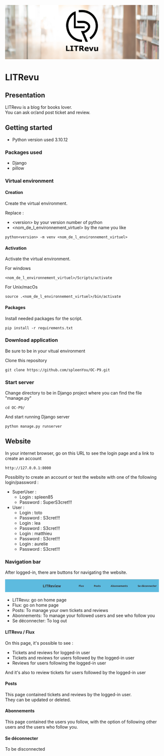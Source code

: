 <img src="images/168805567091_LITrevu banner.png" >

# LITRevu

## Presentation

LITRevu is a blog for books lover.  
You can ask or/and post ticket and review.

## Getting started

- Python version used 3.10.12

### Packages used

- Django
- pillow

### Virtual environment

#### Creation

Create the virtual environment.

Replace :
- \<version> by your version number of python
- <nom_de_l_environnement_virtuel> by the name you like

```
python<version> -m venv <nom_de_l_environnement_virtuel>
```

#### Activation

Activate the virtual environment.

For windows
```
<nom_de_l_environnement_virtuel>/Scripts/activate
```

For Unix/macOs

```
source .<nom_de_l_environnement_virtuel>/bin/activate
```

#### Packages

Install needed packages for the script.
```
pip install -r requirements.txt
```

### Download application

Be sure to be in your vitual environment

Clone this repository
```
git clone https://github.com/spleenYou/OC-P9.git
```

### Start server

Change directory to be in Django project where you can find the file "manage.py"
```
cd OC-P9/
```

And start running Django server
```
python manage.py runserver
```


## Website


In your internet browser, go on this URL to see the login page and a link to create an account
```
http://127.0.0.1:8000
```

Possiblity to create an account or test the website with one of the following login/password :
- SuperUser :
    - Login : spleen85
    - Password : SuperS3cret!!!
- User :
    - Login : toto
    - Password : S3cret!!!
    - Login : lea
    - Password : S3cret!!!
    - Login : matthieu
    - Password : S3cret!!!
    - Login : aurelie
    - Password : S3cret!!!

### Navigation bar

After logged-in, there are buttons for navigating the website.

<img src="images/nav.png"><br>

- LITRevu: go on home page
- Flux: go on home page
- Posts: To manage your own tickets and reviews
- Abonnements: To manage your followed users and see who follow you
- Se déconnecter: To log out

#### LITRevu / Flux

On this page, it's possible to see :
- Tickets and reviews for logged-in user
- Tickets and reviews for users followed by the logged-in user
- Reviews for users following the logged-in user

And it's also to review tickets for users followed by the logged-in user

#### Posts

This page contained tickets and reviews by the logged-in user.  
They can be updated or deleted.

#### Abonnements

This page contained the users you follow, with the option of following other users and the users who follow you.

#### Se déconnecter

To be disconnected